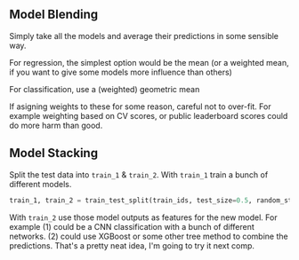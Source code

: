 ## Model Blending

Simply take all the models and average their predictions in some sensible way.

For regression, the simplest option would be the mean (or a weighted mean, if you want to give some models more influence than others)

For classification, use a (weighted) geometric mean

If asigning weights to these for some reason, careful not to over-fit.  For example weighting based on CV scores, or public leaderboard scores could do more harm than good.


## Model Stacking

Split the test data into `train_1` & `train_2`.  With `train_1` train a bunch of different models.  

```python
train_1, train_2 = train_test_split(train_ids, test_size=0.5, random_state=123)
```

With `train_2` use those model outputs as features for the new model.   For example (1) could be a CNN classification with a bunch of different networks.  (2) could use XGBoost or some other tree method to combine the predictions.  That's a pretty neat idea, I'm going to try it next comp.